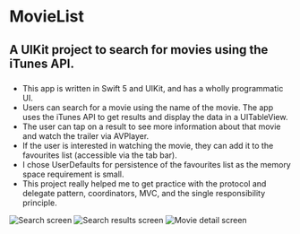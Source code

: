 # MovieList

## A UIKit project to search for movies using the iTunes API.

### 
* This app is written in Swift 5 and UIKit, and has a wholly programmatic UI.
* Users can search for a movie using the name of the movie. The app uses the iTunes API to get results and display the data in a UITableView.
* The user can tap on a result to see more information about that movie and watch the trailer via AVPlayer.
* If the user is interested in watching the movie, they can add it to the favourites list (accessible via the tab bar).
* I chose UserDefaults for persistence of the favourites list as the memory space requirement is small.
* This project really helped me to get practice with the protocol and delegate pattern, coordinators, MVC, and the single responsibility principle.


![Search screen](https://github.com/steven-hill/MovieList/assets/98730693/48e23009-162b-4969-806e-1fffefd4cd19)    ![Search results screen](https://github.com/steven-hill/MovieList/assets/98730693/b43899eb-8e84-461d-a041-69a7139dbc37)    ![Movie detail screen](https://github.com/steven-hill/MovieList/assets/98730693/3454c307-2bd3-40ff-a753-8af9a5420334)

